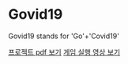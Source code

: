 # Govid19
Govid19 stands for 'Go'+'Covid19'

[프로젝트 pdf 보기](https://drive.google.com/file/d/1MhDTZeBbyVMyl187_loonxVDkyt7oCTl/view?usp=sharing)
[게임 실행 영상 보기](https://youtu.be/E7jH83kmTxI)
